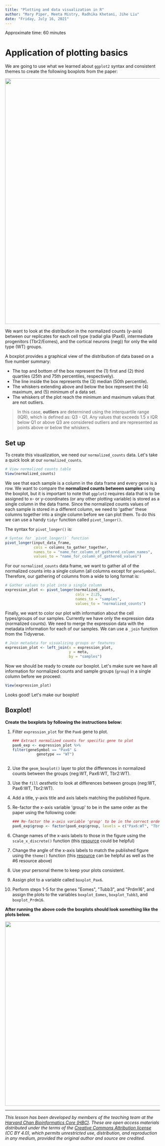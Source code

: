 ```yaml
---
title: "Plotting and data visualization in R"
author: "Mary Piper, Meeta Mistry, Radhika Khetani, Jihe Liu"
date: "Friday, July 16, 2021"
---
```


Approximate time: 60 minutes

# Application of plotting basics

We are going to use what we learned about `ggplot2` syntax and consistent themes to create the following boxplots from the paper:

<p align="center">
<img src="../img/4DE_boxplots.png" width="800">
</p>

We want to look at the distribution in the normalized counts (y-axis) between our replicates for each cell type (radial glia (Pax6), intermediate progenitors (Tbr2/Eomes), and the cortical neurons (neg)) for only the wild type (WT) groups. 

A boxplot provides a graphical view of the distribution of data based on a five number summary: 
* The top and bottom of the box represent the (1) first and (2) third quartiles (25th and 75th percentiles, respectively). 
* The line inside the box represents the (3) median (50th percentile). 
* The whiskers extending above and below the box represent the (4) maximum, and (5) minimum of a data set. 
* The whiskers of the plot reach the minimum and maximum values that are not outliers. 

> In this case, **outliers** are determined using the interquartile range (IQR), which is defined as: Q3 - Q1. Any values that exceeds 1.5 x IQR below Q1 or above Q3 are considered outliers and are represented as points above or below the whiskers.

## Set up

To create this visualization, we need our `normalized_counts` data. Let's take a quick look at our `normalized_counts`.

```r
# View normalized counts table
View(normalized_counts)
```

We see that each sample is a column in the data frame and every gene is a row. We want to compare the **normalized counts between samples** using the boxplot, but it is important to note that `ggplot2` requires data that is to be assigned to x- or y-coordinates (or any other plotting variable) is stored as a single column in the data frame. Since the normalized counts values of each sample is stored in a different column, we need to 'gather' these columns together into a single column before we can plot them. To do this we can use a handy `tidyr` function called `pivot_longer()`.

The syntax for `pivot_longer()` is:

```r
# Syntax for `pivot_longer()` function
pivot_longer(input_data_frame,
             cols = columns_to_gather_together,
             names_to = "name_for_column_of_gathered_column_names",
             values_to = "name_for_column_of_gathered_values")
```

For our `normalized_counts` data frame, we want to gather all of the normalized counts into a single column (all columns except for `geneSymbol`. Therefore, our gathering of columns from a wide to long format is:

```r
# Gather values to plot into a single column
expression_plot <- pivot_longer(normalized_counts,
                                cols = 2:25,
                                names_to = "samples",
                                values_to = "normalized_counts")
```

Finally, we want to color our plot with information about the cell types/groups of our samples. Currently we have only the expression data (normalized counts). We need to merge the expression data with the metadata information for each of our samples. We can use a `_join` function from the Tidyverse.

```r
# Join metadata for visualizing groups or features
expression_plot <- left_join(x = expression_plot, 
                             y = meta, 
                             by = "samples")
```

Now we should be ready to create our boxplot. Let's make sure we have all information for normalized counts and sample groups (`group`) in a single column before we proceed:

```r
View(expression_plot)
```

Looks good! Let's make our boxplot!

## Boxplot!

**Create the boxplots by following the instructions below:**

1. Filter `expression_plot` for the `Pax6` gene to plot.
	
	```r
	### Extract normalized counts for specific gene to plot
	pax6_exp <- expression_plot %>%
  	filter(geneSymbol == "Pax6" &
               genotype == "WT")
	       
	```	
2. Use the `geom_boxplot()` layer to plot the differences in normalized counts between the groups (neg:WT, Pax6:WT, Tbr2:WT).
3. Use the `fill` *aesthetic* to look at differences between groups (neg:WT, Pax6:WT, Tbr2:WT).
4. Add a title, y-axis title and axis labels matching the published figure.
5. Re-factor the x-axis variable 'group' to be in the same order as the paper using the following code:
	
	```r
	### Re-factor the x-axis variable 'group' to be in the correct order
	pax6_exp$group <- factor(pax6_exp$group, levels = c("Pax6:WT", "Tbr2:WT", "neg:WT"))
	```
	
7. Change names of the x-axis labels to those in the figure using the `scale_x_discrete()` function (this [resource](http://www.sthda.com/english/wiki/ggplot2-axis-ticks-a-guide-to-customize-tick-marks-and-labels) could be helpful)
8. Change the angle of the x-axis labels to match the published figure using the `theme()` function (this [resource](https://ggplot2.tidyverse.org/reference/element.html) can be helpful as well as the #6 resource above)
9. Use your personal theme to keep your plots consistent.
10. Assign plot to a variable called `boxplot_Pax6`.
11. Perform steps 1-5 for the genes "Eomes", "Tubb3", and "Prdm16", and assign the plots to the variables `boxplot_Eomes`, `boxplot_Tubb3`, and `boxplot_Prdm16`.

**After running the above code the boxplots should look something like the plots below.**

<p align="center">
<img src="../img/gene_boxplots.png" width="600">
</p>


---
*This lesson has been developed by members of the teaching team at the [Harvard Chan Bioinformatics Core (HBC)](http://bioinformatics.sph.harvard.edu/). These are open access materials distributed under the terms of the [Creative Commons Attribution license](https://creativecommons.org/licenses/by/4.0/) (CC BY 4.0), which permits unrestricted use, distribution, and reproduction in any medium, provided the original author and source are credited.*


